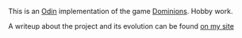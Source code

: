 This is an [Odin](https://odin-lang.org) implementation of the game [Dominions](https://mindsports.nl/index.php/the-pit/526-dominions). Hobby work.

A writeup about the project and its evolution can be found [on my site](https://asibahi.github.io/thoughts/the-garden-of-odin/)
